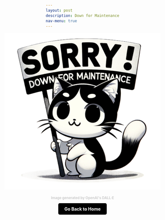 ```yaml
---
layout: post 
description: Down for Maintenance
nav-menu: true
---
```


<!DOCTYPE html>
<html lang="en">
<head>
    <meta charset="UTF-8">
    <meta name="viewport" content="width=device-width, initial-scale=1.0">
    <title>Maintenance Page</title>
    <style>
        body, html {
            height: 100%;
            margin: 0;
            padding: 0;
            display: flex;
            flex-direction: column;
            justify-content: center;
            align-items: center;
        }
        .content-container {
            width: 100%; /* Full width */
            max-width: 768px; /* Maximum width of the container */
            margin: 0 auto; /* Center the container */
            text-align: center;
        }
        img.maintenance-image {
            max-width: 100%; /* Image will scale down if necessary */
            height: auto;
            display: block; /* Prevent inline default alignment issues */
            margin-bottom: 20px; /* Space between image and citation */
        }
        .citation {
            font-size: 0.8em;
            color: #CCC; /* Light color for contrast */
            margin-bottom: 20px; /* Space between citation and button */
            font-weight: bold; /* Makes the text bold */
        }
        .home-button {
            padding: 10px 20px;
            font-size: 1em;
            font-weight: bold; /* Make the button text bold */
            color: #FFFFFF; /* Text color */
            background-color: #000000; /* Button color - black */
            border: none;
            border-radius: 5px;
            cursor: pointer;
            text-decoration: none; /* Removes underline from anchor tag */
            transition: color 0.3s ease; /* Smooth transition for hover effect */
        }
        .home-button:hover {
            color: #7DF9FF; /* Electric blue text color on hover */
        }
    </style>
</head>
<body>
    <div class="content-container">
        <img src="images/DFM.png" alt="Down for Maintenance" class="maintenance-image">
        <div class="citation">
            Image generated by OpenAI's DALL·E
        </div>
        <a href="https://kesondrakey.github.io//" class="home-button">Go Back to Home</a>
    </div>
</body>
</html>
